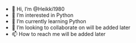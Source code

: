 - 👋 Hi, I’m @Heikki1980
- 👀 I’m interested in Python
- 🌱 I’m currently learning Python
- 💞️ I’m looking to collaborate on will be added later
- 📫 How to reach me will be added later

<!---
Heikki1980/Heikki1980 is a ✨ special ✨ repository because its `README.md` (this file) appears on your GitHub profile.
--->
